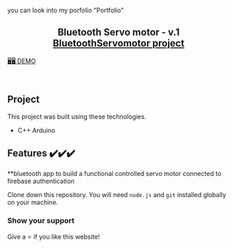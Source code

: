 you can look into my porfolio "Portfolio"


<h2 align="center">
  Bluetooth Servo motor - v.1<br/>
  <a href="https://joezercardozaportfolio.web.app/" target="_blank">BluetoothServomotor
project 
</h2>


<a href="https://z18r.github.io/SimpleMathGame/"><span>🖥️🖥️ DEMO <span/><a/>

<br/>

## Project


This project was built using these technologies.

- C++ Arduino

## Features ✔️✔️✔️

**bluetooth app to build a functional controlled servo motor connected to firebase authentication

Clone down this repository. You will need `node.js` and `git` installed globally on your machine.


### Show your support

Give a ⭐ if you like this website!
